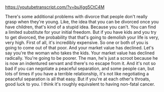 https://youtubetranscript.com/?v=buXgg5CtC4M

 There's some additional problems with divorce that people don't really grasp when they're young. Like, the idea that you can be divorced once you have children, that's kind of a stupid idea. Because you can't. You can find a limited substitute for your initial freedom. But if you have kids and you try to get divorced, the probability that that's going to demolish your life is very, very high. First of all, it's incredibly expensive. So one or both of you is going to come out of that poor. And your market value has declined. Let's say you're the woman who takes the kids. Your market value has declined radically. You're going to be poorer. The man, he's just a scroot because he is now an indentured servant and there's no escape from it. And it's not so bad if you can negotiate a peaceful separation, and some people can, but lots of times if you have a terrible relationship, it's not like negotiating a peaceful separation is all that easy. But if you're at each other's throats, good luck to you. I think it's roughly equivalent to having non-fatal cancer.